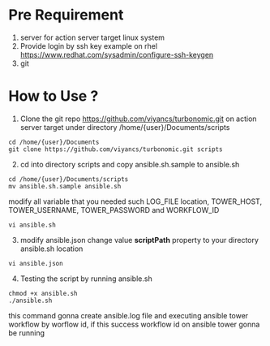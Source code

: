 Pre Requirement
===

1. server for action server target linux system
2. Provide login by ssh key example on rhel https://www.redhat.com/sysadmin/configure-ssh-keygen
3. git


How to Use ?
=======

1. Clone the git repo https://github.com/viyancs/turbonomic.git on action server target under directory /home/{user}/Documents/scripts
```
cd /home/{user}/Documents
git clone https://github.com/viyancs/turbonomic.git scripts
```
2. cd into directory scripts and copy ansible.sh.sample to ansible.sh
```
cd /home/{user}/Documents/scripts
mv ansible.sh.sample ansible.sh

```
modify all variable that you needed such LOG_FILE location, TOWER_HOST, TOWER_USERNAME, TOWER_PASSWORD and WORKFLOW_ID

```
vi ansible.sh
```

3. modify ansible.json change value <b>scriptPath</b> property to your directory ansible.sh location
```
vi ansible.json
```

4. Testing the script by running ansible.sh
```
chmod +x ansible.sh
./ansible.sh
```
this command gonna create ansible.log file and executing ansible tower workflow by worflow id, if this success workflow id on ansible tower gonna be running




